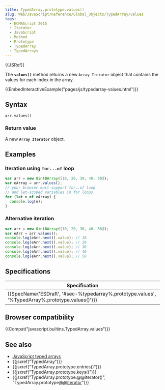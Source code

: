 ```yaml
---
title: TypedArray.prototype.values()
slug: Web/JavaScript/Reference/Global_Objects/TypedArray/values
tags:
  - ECMAScript 2015
  - Iterator
  - JavaScript
  - Method
  - Prototype
  - TypedArray
  - TypedArrays
---
```

{{JSRef}}

The **`values()`** method returns a new `Array Iterator` object that contains the values for each index in the array.

{{EmbedInteractiveExample("pages/js/typedarray-values.html")}}

## Syntax

    arr.values()

### Return value

A new **`Array Iterator`** object.

## Examples

### Iteration using `for...of` loop

```js
var arr = new Uint8Array([10, 20, 30, 40, 50]);
var eArray = arr.values();
// your browser must support for..of loop
// and let-scoped variables in for loops
for (let n of eArray) {
  console.log(n);
}
```

### Alternative iteration

```js
var arr = new Uint8Array([10, 20, 30, 40, 50]);
var eArr = arr.values();
console.log(eArr.next().value); // 10
console.log(eArr.next().value); // 20
console.log(eArr.next().value); // 30
console.log(eArr.next().value); // 40
console.log(eArr.next().value); // 50
```

## Specifications

| Specification                                                                                                                    |
| -------------------------------------------------------------------------------------------------------------------------------- |
| {{SpecName('ESDraft', '#sec-%typedarray%.prototype.values', '%TypedArray%.prototype.values()')}} |

## Browser compatibility

{{Compat("javascript.builtins.TypedArray.values")}}

## See also

- [JavaScript typed arrays](/en-US/docs/Web/JavaScript/Typed_arrays)
- {{jsxref("TypedArray")}}
- {{jsxref("TypedArray.prototype.entries()")}}
- {{jsxref("TypedArray.prototype.keys()")}}
- {{jsxref("TypedArray.prototype.@@iterator()", "TypedArray.prototype[@@iterator]()")}}
